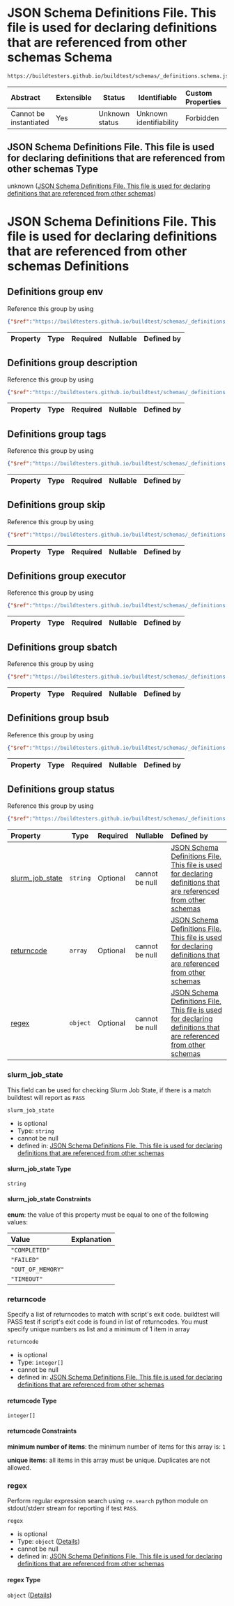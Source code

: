 # JSON Schema Definitions File. This file is used for declaring definitions that are referenced from other schemas Schema

```txt
https://buildtesters.github.io/buildtest/schemas/_definitions.schema.json
```




| Abstract               | Extensible | Status         | Identifiable            | Custom Properties | Additional Properties | Access Restrictions | Defined In                                                                          |
| :--------------------- | ---------- | -------------- | ----------------------- | :---------------- | --------------------- | ------------------- | ----------------------------------------------------------------------------------- |
| Cannot be instantiated | Yes        | Unknown status | Unknown identifiability | Forbidden         | Allowed               | none                | [\_definitions.schema.json](../out/_definitions.schema.json "open original schema") |

## JSON Schema Definitions File. This file is used for declaring definitions that are referenced from other schemas Type

unknown ([JSON Schema Definitions File. This file is used for declaring definitions that are referenced from other schemas](_definitions.md))

# JSON Schema Definitions File. This file is used for declaring definitions that are referenced from other schemas Definitions

## Definitions group env

Reference this group by using

```json
{"$ref":"https://buildtesters.github.io/buildtest/schemas/_definitions.schema.json#/definitions/env"}
```

| Property | Type | Required | Nullable | Defined by |
| :------- | ---- | -------- | -------- | :--------- |

## Definitions group description

Reference this group by using

```json
{"$ref":"https://buildtesters.github.io/buildtest/schemas/_definitions.schema.json#/definitions/description"}
```

| Property | Type | Required | Nullable | Defined by |
| :------- | ---- | -------- | -------- | :--------- |

## Definitions group tags

Reference this group by using

```json
{"$ref":"https://buildtesters.github.io/buildtest/schemas/_definitions.schema.json#/definitions/tags"}
```

| Property | Type | Required | Nullable | Defined by |
| :------- | ---- | -------- | -------- | :--------- |

## Definitions group skip

Reference this group by using

```json
{"$ref":"https://buildtesters.github.io/buildtest/schemas/_definitions.schema.json#/definitions/skip"}
```

| Property | Type | Required | Nullable | Defined by |
| :------- | ---- | -------- | -------- | :--------- |

## Definitions group executor

Reference this group by using

```json
{"$ref":"https://buildtesters.github.io/buildtest/schemas/_definitions.schema.json#/definitions/executor"}
```

| Property | Type | Required | Nullable | Defined by |
| :------- | ---- | -------- | -------- | :--------- |

## Definitions group sbatch

Reference this group by using

```json
{"$ref":"https://buildtesters.github.io/buildtest/schemas/_definitions.schema.json#/definitions/sbatch"}
```

| Property | Type | Required | Nullable | Defined by |
| :------- | ---- | -------- | -------- | :--------- |

## Definitions group bsub

Reference this group by using

```json
{"$ref":"https://buildtesters.github.io/buildtest/schemas/_definitions.schema.json#/definitions/bsub"}
```

| Property | Type | Required | Nullable | Defined by |
| :------- | ---- | -------- | -------- | :--------- |

## Definitions group status

Reference this group by using

```json
{"$ref":"https://buildtesters.github.io/buildtest/schemas/_definitions.schema.json#/definitions/status"}
```

| Property                            | Type     | Required | Nullable       | Defined by                                                                                                                                                                                                                                                                                                         |
| :---------------------------------- | -------- | -------- | -------------- | :----------------------------------------------------------------------------------------------------------------------------------------------------------------------------------------------------------------------------------------------------------------------------------------------------------------- |
| [slurm_job_state](#slurm_job_state) | `string` | Optional | cannot be null | [JSON Schema Definitions File. This file is used for declaring definitions that are referenced from other schemas](_definitions-definitions-status-properties-slurm_job_state.md "https&#x3A;//buildtesters.github.io/buildtest/schemas/\_definitions.schema.json#/definitions/status/properties/slurm_job_state") |
| [returncode](#returncode)           | `array`  | Optional | cannot be null | [JSON Schema Definitions File. This file is used for declaring definitions that are referenced from other schemas](_definitions-definitions-status-properties-returncode.md "https&#x3A;//buildtesters.github.io/buildtest/schemas/\_definitions.schema.json#/definitions/status/properties/returncode")           |
| [regex](#regex)                     | `object` | Optional | cannot be null | [JSON Schema Definitions File. This file is used for declaring definitions that are referenced from other schemas](_definitions-definitions-status-properties-regex.md "https&#x3A;//buildtesters.github.io/buildtest/schemas/\_definitions.schema.json#/definitions/status/properties/regex")                     |

### slurm_job_state

This field can be used for checking Slurm Job State, if there is a match buildtest will report as `PASS` 


`slurm_job_state`

-   is optional
-   Type: `string`
-   cannot be null
-   defined in: [JSON Schema Definitions File. This file is used for declaring definitions that are referenced from other schemas](_definitions-definitions-status-properties-slurm_job_state.md "https&#x3A;//buildtesters.github.io/buildtest/schemas/\_definitions.schema.json#/definitions/status/properties/slurm_job_state")

#### slurm_job_state Type

`string`

#### slurm_job_state Constraints

**enum**: the value of this property must be equal to one of the following values:

| Value             | Explanation |
| :---------------- | ----------- |
| `"COMPLETED"`     |             |
| `"FAILED"`        |             |
| `"OUT_OF_MEMORY"` |             |
| `"TIMEOUT"`       |             |

### returncode

Specify a list of returncodes to match with script's exit code. buildtest will PASS test if script's exit code is found in list of returncodes. You must specify unique numbers as list and a minimum of 1 item in array


`returncode`

-   is optional
-   Type: `integer[]`
-   cannot be null
-   defined in: [JSON Schema Definitions File. This file is used for declaring definitions that are referenced from other schemas](_definitions-definitions-status-properties-returncode.md "https&#x3A;//buildtesters.github.io/buildtest/schemas/\_definitions.schema.json#/definitions/status/properties/returncode")

#### returncode Type

`integer[]`

#### returncode Constraints

**minimum number of items**: the minimum number of items for this array is: `1`

**unique items**: all items in this array must be unique. Duplicates are not allowed.

### regex

Perform regular expression search using `re.search` python module on stdout/stderr stream for reporting if test `PASS`. 


`regex`

-   is optional
-   Type: `object` ([Details](_definitions-definitions-status-properties-regex.md))
-   cannot be null
-   defined in: [JSON Schema Definitions File. This file is used for declaring definitions that are referenced from other schemas](_definitions-definitions-status-properties-regex.md "https&#x3A;//buildtesters.github.io/buildtest/schemas/\_definitions.schema.json#/definitions/status/properties/regex")

#### regex Type

`object` ([Details](_definitions-definitions-status-properties-regex.md))
